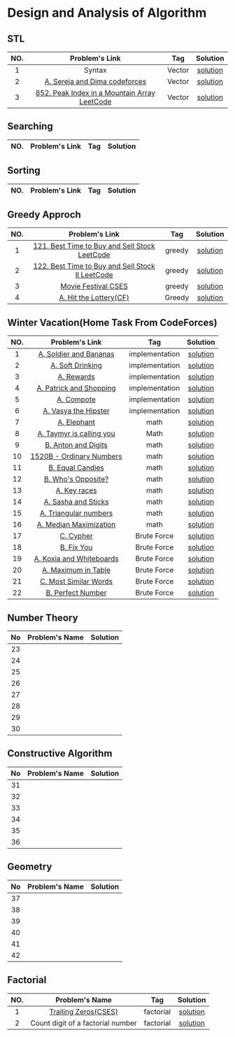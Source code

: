 # Design and Analysis of Algorithm
## STL
|NO.|Problem's Link |Tag |Solution |
|:----:|:-----:|:---:|:-----:|
|1|Syntax|Vector|[solution](https://github.com/Shakil-RU/Algorithm/blob/main/STL/Vector/syntax.cpp)|
|2|[A. Sereja and Dima codeforces](https://codeforces.com/problemset/problem/381/A)|Vector |[solution](https://github.com/Shakil-RU/Algorithm/blob/main/STL/Vector/sereja_and_dima.cpp)|
|3|[852. Peak Index in a Mountain Array LeetCode](https://leetcode.com/problems/peak-index-in-a-mountain-array/)|Vector |[solution](https://github.com/Shakil-RU/Algorithm/blob/main/STL/Vector/mountain_array.cpp)|

## Searching
|NO.|Problem's Link |Tag |Solution |
|:----:|:-----:|:---:|:-----:|



## Sorting
|NO.|Problem's Link |Tag |Solution |
|:----:|:-----:|:---:|:-----:|



## Greedy Approch
|NO. |Problem's Link |Tag |Solution |
|:---:|:--:|:----:|:--:|
|1|[121. Best Time to Buy and Sell Stock LeetCode](https://leetcode.com/problems/best-time-to-buy-and-sell-stock/)|greedy|[solution](https://github.com/Shakil-RU/Algorithm/blob/main/Greedy/LeetCode_problem121_122_123.cpp)|
|2|[122. Best Time to Buy and Sell Stock II LeetCode](https://leetcode.com/problems/best-time-to-buy-and-sell-stock-ii/)|greedy|[solution](https://github.com/Shakil-RU/Algorithm/blob/main/Greedy/LeetCode_problem121_122_123.cpp)|
|3|[Movie Festival CSES](https://cses.fi/problemset/task/1629)|greedy|[solution](https://github.com/Shakil-RU/Algorithm/blob/main/Greedy/movie_festival.cpp)|
|4|[A. Hit the Lottery(CF)](https://codeforces.com/problemset/problem/996/A)|Greedy|[solution](https://github.com/Shakil-RU/Algorithm/blob/main/winter_vacation/A.%20Hit%20the%20Lottery.cpp)|

## Winter Vacation(Home Task From CodeForces)
|NO. |Problem's Link |Tag |Solution |
|:---:|:--:|:----:|:--:|
|1|[A. Soldier and Bananas](https://codeforces.com/problemset/problem/546/A)|implementation|[solution](https://github.com/Shakil-RU/Algorithm/blob/main/winter_vacation/A.%20Soldair%20and%20Bananas.cpp)|
|2|[A. Soft Drinking](https://codeforces.com/problemset/problem/151/A)|implementation|[solution](https://github.com/Shakil-RU/Algorithm/blob/main/winter_vacation/A.%20Soft%20Drinking.cpp)|
|3|[A. Rewards](https://codeforces.com/problemset/problem/448/A)|implementation|[solution](https://github.com/Shakil-RU/Algorithm/blob/main/winter_vacation/A.%20Rewards.cpp)|
|4|[A. Patrick and Shopping](https://codeforces.com/problemset/problem/599/A)|implementation|[solution](https://github.com/Shakil-RU/Algorithm/blob/main/winter_vacation/A.%20Patrick%20and%20Shopping.cpp)|
|5|[A. Compote](https://codeforces.com/problemset/problem/746/A)|implementation|[solution](https://github.com/Shakil-RU/Algorithm/blob/main/winter_vacation/A.%20Compote.cpp)|
|6|[A. Vasya the Hipster](https://codeforces.com/problemset/problem/581/A)|implementation|[solution](https://github.com/Shakil-RU/Algorithm/blob/main/winter_vacation/A.%20Vasya%20The%20Hipster.cpp)|
|7|[A. Elephant](https://codeforces.com/problemset/problem/617/A)|math|[solution](https://github.com/Shakil-RU/Algorithm/blob/main/winter_vacation/A.%20Elephant.cpp)|
|8|[A. Taymyr is calling you](https://codeforces.com/problemset/problem/764/A)|Math|[solution](https://github.com/Shakil-RU/Algorithm/blob/main/winter_vacation/A.%20Taymyr%20is%20calling%20you.CPP)|
|9|[B. Anton and Digits](https://codeforces.com/contest/734/problem/B)|math|[solution](https://github.com/Shakil-RU/Algorithm/blob/main/winter_vacation/B.%20Anton%20and%20Digits.cpp)|
|10|[1520B - Ordinary Numbers](https://codeforces.com/contest/1520/problem/B)|math|[solution](https://github.com/Shakil-RU/Algorithm/blob/main/winter_vacation/B.%20Ordinary%20Numbers.cpp)|
|11|[B. Equal Candies](https://codeforces.com/problemset/problem/1676/B)|math|[solution](https://github.com/Shakil-RU/Algorithm/blob/main/winter_vacation/B.%20Equal%20Candies.cpp)|
|12|[B. Who's Opposite?](https://codeforces.com/problemset/problem/1560/B)|math|[solution](https://github.com/Shakil-RU/Algorithm/blob/main/winter_vacation/B.%20Who's%20Opposite%3F.cpp)|
|13|[A. Key races](https://codeforces.com/problemset/problem/835/A)|math|[solution](https://github.com/Shakil-RU/Algorithm/blob/main/winter_vacation/A.%20Key%20races.cpp)|
|14|[A. Sasha and Sticks](https://codeforces.com/problemset/problem/832/A)|math|[solution](https://github.com/Shakil-RU/Algorithm/blob/main/winter_vacation/A.%20Sasha%20and%20Sticks.cpp)|
|15|[A. Triangular numbers](https://codeforces.com/problemset/problem/47/A)|math|[solution](https://github.com/Shakil-RU/Algorithm/blob/main/winter_vacation/A.%20Triangular%20numbers.cpp)|
|16|[A. Median Maximization](https://codeforces.com/problemset/problem/1566/A)|math|[solution](https://github.com/Shakil-RU/Algorithm/blob/main/winter_vacation/A.%20Median%20Maximization.cpp)|
|17|[C. Cypher](https://codeforces.com/problemset/problem/1703/C)|Brute Force|[solution](https://github.com/Shakil-RU/Algorithm/blob/main/winter_vacation/C.%20Cypher.cpp)|
|18|[B. Fix You](https://codeforces.com/problemset/problem/1391/B)|Brute Force|[solution](https://github.com/Shakil-RU/Algorithm/blob/main/winter_vacation/B.%20Fix%20You.cpp)|
|19|[A. Koxia and Whiteboards](https://codeforces.com/problemset/problem/1770/A)|Brute Force|[solution](https://github.com/Shakil-RU/Algorithm/blob/main/Brute%20Force/A.%20Koxia%20and%20Whiteboards.cpp)|
|20|[A. Maximum in Table](https://codeforces.com/problemset/problem/509/A)|Brute Force|[solution](https://github.com/Shakil-RU/Algorithm/blob/main/Brute%20Force/A.%20Maximum%20in%20Table.cpp)|
|21|[C. Most Similar Words](https://github.com/Shakil-RU/Algorithm/blob/main/Brute%20Force/C.%20Most%20Similar%20Words.cpp)|Brute Force|[solution](https://github.com/Shakil-RU/Algorithm/blob/main/Brute%20Force/C.%20Most%20Similar%20Words.cpp)|
|22|[B. Perfect Number](https://github.com/mehedihasanshakil7/Design-and-Analysis-of-Algorithms/blob/main/Brute_Force/919B.cpp)|Brute Force|[solution](https://github.com/Shakil-RU/Algorithm/blob/main/Brute%20Force/B.%20Perfect%20Number.cpp)|


## Number Theory
|No|Problem's Name|Solution|
|:---:|:---:|:---:|
|23|[]()||[solution]()|
|24|[]()||[solution]()|
|25|[]()||[solution]()|
|26|[]()||[solution]()|
|27|[]()||[solution]()|
|28|[]()||[solution]()|
|29|[]()||[solution]()|
|30|[]()||[solution]()|


## Constructive Algorithm
|No|Problem's Name|Solution|
|:---:|:---:|:---:|
|31|[]()||[solution]()|
|32|[]()||[solution]()|
|33|[]()||[solution]()|
|34|[]()||[solution]()|
|35|[]()||[solution]()|
|36|[]()||[solution]()|

## Geometry
|No|Problem's Name|Solution|
|:---:|:---:|:---:|
|37|[]()||[solution]()|
|38|[]()||[solution]()|
|39|[]()||[solution]()|
|40|[]()||[solution]()|
|41|[]()||[solution]()|
|42|[]()||[solution]()|

## Factorial
|NO.|Problem's Name|Tag |Solution |
|:----:|:-----:|:---:|:-----:|
|1|[Trailing Zeros(CSES)](https://cses.fi/problemset/task/1618)|factorial|[solution](https://github.com/Shakil-RU/Algorithm/blob/main/factorial/trailing_zero.cpp)|
|2|Count digit of a factorial number|factorial|[solution](https://github.com/Shakil-RU/Algorithm/blob/main/factorial/count_digit_of_factorial_number.cpp)|

